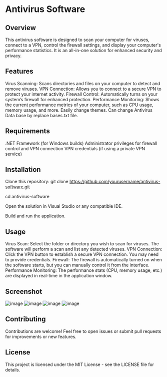 # Antivirus Software
## Overview
This antivirus software is designed to scan your computer for viruses, connect to a VPN, control the firewall settings, and display your computer's performance statistics. It is an all-in-one solution for enhanced security and privacy.

## Features
Virus Scanning: Scans directories and files on your computer to detect and remove viruses.
VPN Connection: Allows you to connect to a secure VPN to protect your internet activity.
Firewall Control: Automatically turns on your system’s firewall for enhanced protection.
Performance Monitoring: Shows the current performance metrics of your computer, such as CPU usage, memory usage, and more.
Easily change themes.
Can change Antivirus Data base by replace bases.txt file.
## Requirements
.NET Framework (for Windows builds)
Administrator privileges for firewall control and VPN connection
VPN credentials (if using a private VPN service)
## Installation
Clone this repository:
git clone https://github.com/yourusername/antivirus-software.git

cd antivirus-software

Open the solution in Visual Studio or any compatible IDE.

Build and run the application.

## Usage
Virus Scan: Select the folder or directory you wish to scan for viruses. The software will perform a scan and list any detected viruses.
VPN Connection: Click the VPN button to establish a secure VPN connection. You may need to provide credentials.
Firewall: The firewall is automatically turned on when the software starts, but you can manually control it from the interface.
Performance Monitoring: The performance stats (CPU, memory usage, etc.) are displayed in real-time in the application window.
## Screenshot
![image](https://github.com/user-attachments/assets/fa5ed187-326f-4fd8-8b0f-a76e40b73136)
![image](https://github.com/user-attachments/assets/857a2b9c-8eb1-4650-88d3-0f963995c46b)
![image](https://github.com/user-attachments/assets/76cca3ba-b492-41b9-8e34-c0b096325218)
![image](https://github.com/user-attachments/assets/8335f309-42be-4874-872a-3af9da611334)


## Contributing
Contributions are welcome! Feel free to open issues or submit pull requests for improvements or new features.

## License
This project is licensed under the MIT License - see the LICENSE file for details.
